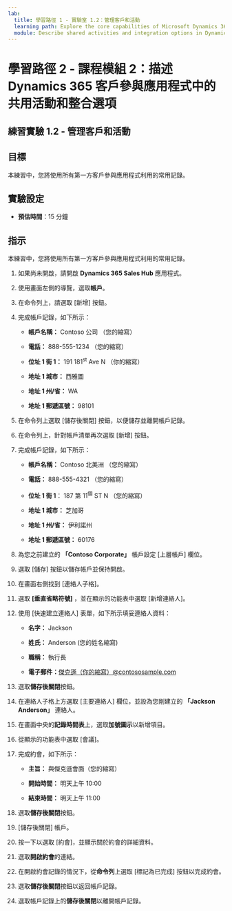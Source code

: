 ```yaml
---
lab:
  title: 學習路徑 1 - 實驗室 1.2：管理客戶和活動
  learning path: Explore the core capabilities of Microsoft Dynamics 365 customer engagement apps
  module: Describe shared activities and integration options in Dynamics 365 customer engagement apps
---
```


學習路徑 2 - 課程模組 2：描述 Dynamics 365 客戶參與應用程式中的共用活動和整合選項
========================

## 練習實驗 1.2 - 管理客戶和活動

## 目標

本練習中，您將使用所有第一方客戶參與應用程式利用的常用記錄。 

## 實驗設定

  - **預估時間**：15 分鐘

## 指示

本練習中，您將使用所有第一方客戶參與應用程式利用的常用記錄。 

1. 如果尚未開啟，請開啟 **Dynamics 365 Sales Hub** 應用程式。

2. 使用畫面左側的導覽，選取**帳戶**。

3. 在命令列上，請選取 [新增] 按鈕。

4. 完成帳戶記錄，如下所示：

    - **帳戶名稱：** Contoso 公司 （您的縮寫）

    - **電話：** 888-555-1234 （您的縮寫）

    - **位址 1 街 1：** 191 181<sup data-htmlnode="">st</sup> Ave N （你的縮寫）

    - **地址 1 城市：** 西雅圖

    - **地址 1 州/省：** WA

    - **地址 1 郵遞區號：** 98101

5. 在命令列上選取 [儲存後關閉] 按鈕，以便儲存並離開帳戶記錄。

6. 在命令列上，針對帳戶清單再次選取 [新增] 按鈕。

7. 完成帳戶記錄，如下所示：

    - **帳戶名稱：** Contoso 北美洲 （您的縮寫）

    - **電話：** 888-555-4321 （您的縮寫）

    - **位址 1 街 1**： 187 第 11<sup data-htmlnode="">個</sup> ST N （您的縮寫）

    - **地址 1 城市：** 芝加哥

    - **地址 1 州/省：** 伊利諾州

    - **地址 1 郵遞區號：** 60176

8. 為您之前建立的 **「Contoso Corporate」** 帳戶設定 [上層帳戶] 欄位。

9. 選取 [儲存] 按鈕以儲存帳戶並保持開啟。

10. 在畫面右側找到 [連絡人子格]。

11. 選取 **[垂直省略符號]** ，並在顯示的功能表中選取 [新增連絡人]。

12. 使用 [快速建立連絡人] 表單，如下所示填妥連絡人資料：

    - **名字：** Jackson

    - **姓氏：** Anderson (您的姓名縮寫)

    - **職稱：** 執行長

    - **電子郵件：**[傑克遜（你的縮寫）@contososample.com](mailto:Jackson@contososample.com)

13. 選取**儲存後關閉**按鈕。

14. 在連絡人子格上方選取 [主要連絡人] 欄位，並設為您剛建立的 **「Jackson Anderson」** 連絡人。

15. 在畫面中央的**記錄時間表**上，選取**加號圖示**以新增項目。

16. 從顯示的功能表中選取 [會議]。

17. 完成約會，如下所示：

    - **主旨：** 與傑克遜會面（您的縮寫）

    - **開始時間：** 明天上午 10:00

    - **結束時間：** 明天上午 11:00

18. 選取**儲存後關閉**按鈕。

19. [儲存後關閉] 帳戶。

20. 按一下以選取 [約會]，並顯示關於約會的詳細資料。

21. 選取**開啟約會**的連結。

22. 在開啟約會記錄的情況下，從**命令列**上選取 [標記為已完成] 按鈕以完成約會。

23. 選取**儲存後關閉**按鈕以返回帳戶記錄。

24. 選取帳戶記錄上的**儲存後關閉**以離開帳戶記錄。
